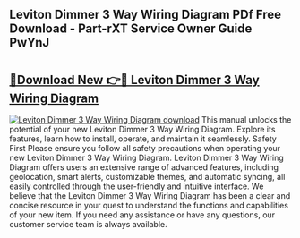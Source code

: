 ## Leviton Dimmer 3 Way Wiring Diagram PDf Free Download - Part-rXT Service Owner Guide PwYnJ

# <h2><a href="http://dfkxbqp.blite.top/?on=Leviton+Dimmer+3+Way+Wiring+Diagram">🔗Download New 👉🔴 Leviton Dimmer 3 Way Wiring Diagram</a></h2>

[![Leviton Dimmer 3 Way Wiring Diagram download](https://i.imgur.com/lujVjoI.png)](http://dfkxbqp.blite.top/?on=Leviton+Dimmer+3+Way+Wiring+Diagram)
This manual unlocks the potential of your new Leviton Dimmer 3 Way Wiring Diagram. Explore its features, learn how to install, operate, and maintain it seamlessly. Safety First Please ensure you follow all safety precautions when operating your new Leviton Dimmer 3 Way Wiring Diagram. Leviton Dimmer 3 Way Wiring Diagram offers users an extensive range of advanced features, including geolocation, smart alerts, customizable themes, and automatic syncing, all easily controlled through the user-friendly and intuitive interface. We believe that the Leviton Dimmer 3 Way Wiring Diagram has been a clear and concise resource in your quest to understand the functions and capabilities of your new item. If you need any assistance or have any questions, our customer service team is always available.

